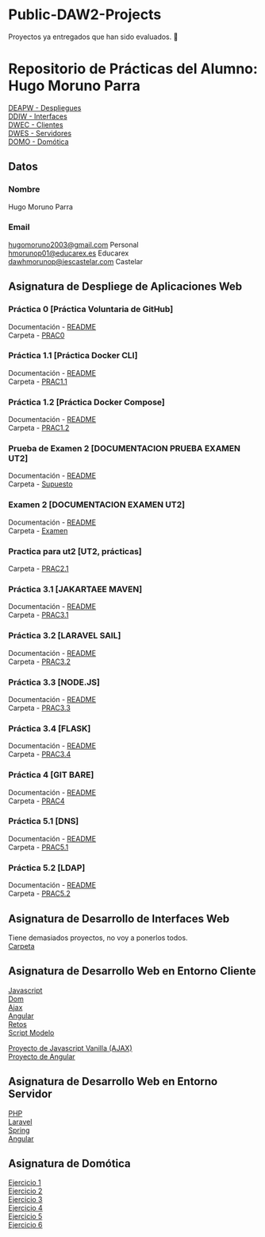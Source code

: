 # Public-DAW2-Projects
Proyectos ya entregados que han sido evaluados. 🙂

# Repositorio de Prácticas del Alumno: Hugo Moruno Parra

[DEAPW - Despliegues](#asignatura-de-despliege-de-aplicaciones-web)  
[DDIW - Interfaces](#asignatura-de-desarrollo-de-interfaces-web)  
[DWEC - Clientes](#asignatura-de-desarrollo-web-en-entorno-cliente)  
[DWES - Servidores](#asignatura-de-desarrollo-web-en-entorno-servidor)  
[DOMO - Domótica](#asignatura-de-domótica)  

## Datos

### Nombre

Hugo Moruno Parra

### Email

<hugomoruno2003@gmail.com> Personal  
<hmorunop01@educarex.es> Educarex  
<dawhmorunop@iescastelar.com> Castelar  

## Asignatura de Despliege de Aplicaciones Web

### Práctica 0 [Práctica Voluntaria de GitHub]

Documentación - [README](DEAPW-Hugo-Moruno/ut0/README.md)  
Carpeta - [PRAC0](DEAPW-Hugo-Moruno/ut0/)

### Práctica 1.1 [Práctica Docker CLI]

Documentación - [README](DEAPW-Hugo-Moruno/ut1/ut1-Docker/README.md)  
Carpeta - [PRAC1.1](DEAPW-Hugo-Moruno/ut1/ut1-Docker/)

### Práctica 1.2 [Práctica Docker Compose]

Documentación - [README](DEAPW-Hugo-Moruno/ut1/ut1-Compose/README.md)  
Carpeta - [PRAC1.2](DEAPW-Hugo-Moruno/ut1/ut1-Compose/)

### Prueba de Examen 2 [DOCUMENTACION PRUEBA EXAMEN UT2]

Documentación - [README](DEAPW-Hugo-Moruno/ut2/SupuestoDeExamen/README.md)  
Carpeta - [Supuesto](DEAPW-Hugo-Moruno/ut2/SupuestoDeExamen/)

### Examen 2 [DOCUMENTACION EXAMEN UT2]

Documentación - [README](DEAPW-Hugo-Moruno/ut2/Examen/README.md)  
Carpeta - [Examen](DEAPW-Hugo-Moruno/ut2/Examen/)

### Practica para ut2 [UT2, prácticas]

Carpeta - [PRAC2.1](DEAPW-Hugo-Moruno/ut2/practicas/p1/)

### Práctica 3.1 [JAKARTAEE MAVEN]

Documentación - [README](DEAPW-Hugo-Moruno/ut3/jakartaEE/README.md)  
Carpeta - [PRAC3.1](DEAPW-Hugo-Moruno/ut3/jakartaEE/)

### Práctica 3.2 [LARAVEL SAIL]

Documentación - [README](DEAPW-Hugo-Moruno/ut3/laravel/README.md)  
Carpeta - [PRAC3.2](DEAPW-Hugo-Moruno/ut3/laravel/)

### Práctica 3.3 [NODE.JS]

Documentación - [README](DEAPW-Hugo-Moruno/ut3/node.js/README.md)  
Carpeta - [PRAC3.3](DEAPW-Hugo-Moruno/ut3/node.js/)

### Práctica 3.4 [FLASK]

Documentación - [README](DEAPW-Hugo-Moruno/ut3/flask/README.md)  
Carpeta - [PRAC3.4](DEAPW-Hugo-Moruno/ut3/flask/)

### Práctica 4 [GIT BARE]

Documentación - [README](DEAPW-Hugo-Moruno/ut4/practica/README.md)  
Carpeta - [PRAC4](DEAPW-Hugo-Moruno/ut4/practica/)

### Práctica 5.1 [DNS]

Documentación - [README](DEAPW-Hugo-Moruno/ut5/dns/README.md)  
Carpeta - [PRAC5.1](DEAPW-Hugo-Moruno/ut5/dns/)

### Práctica 5.2 [LDAP]

Documentación - [README](DEAPW-Hugo-Moruno/ut5/ldap/README.md)  
Carpeta - [PRAC5.2](DEAPW-Hugo-Moruno/ut5/ldap/)


## Asignatura de Desarrollo de Interfaces Web

Tiene demasiados proyectos, no voy a ponerlos todos.  
[Carpeta](DDIW-Hugo-Moruno/)

## Asignatura de Desarrollo Web en Entorno Cliente

[Javascript](DWEC-Hugo-Moruno/JavaScript/)  
[Dom](DWEC-Hugo-Moruno/Dom/)  
[Ajax](DWEC-Hugo-Moruno/Ajax/)  
[Angular](DWEC-Hugo-Moruno/Angular/)  
[Retos](DWEC-Hugo-Moruno/Retos/)  
[Script Modelo](DWEC-Hugo-Moruno/ScriptModelo/)  

[Proyecto de Javascript Vanilla (AJAX)](DWEC-Hugo-Moruno/Proyecto-Instituto/)  
[Proyecto de Angular](DWEC-Hugo-Moruno/Proyecto-Instituto-Angular/)  

## Asignatura de Desarrollo Web en Entorno Servidor

[PHP](DWES-Hugo-Moruno/PHP/)  
[Laravel](DWES-Hugo-Moruno/Laravel/)  
[Spring](DWES-Hugo-Moruno/Spring/)  
[Angular](DWES-Hugo-Moruno/Angular/)  

## Asignatura de Domótica

[Ejercicio 1](DOMO-Hugo-Moruno/Ejercicio1/)  
[Ejercicio 2](DOMO-Hugo-Moruno/Ejercicio2/)  
[Ejercicio 3](DOMO-Hugo-Moruno/Ejercicio3/)  
[Ejercicio 4](DOMO-Hugo-Moruno/Ejercicio4/)  
[Ejercicio 5](DOMO-Hugo-Moruno/Ejercicio5/)  
[Ejercicio 6](DOMO-Hugo-Moruno/Ejercicio6/)  
